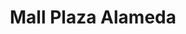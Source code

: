 ---
title: "Mall Plaza Alameda"
url: /estacion-central/mall-plaza-alameda/
shop: Einkaufszentrum
---